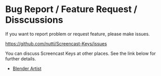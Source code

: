 # Bug Report / Feature Request / Disscussions

If you want to report problem or request feature, please make issues.

https://github.com/nutti/Screencast-Keys/issues

You can discuss Screencast Keys at other places.
See the link below for further details.

* [Blender Artist](https://blenderartists.org/t/screencast-keys/1367219)
